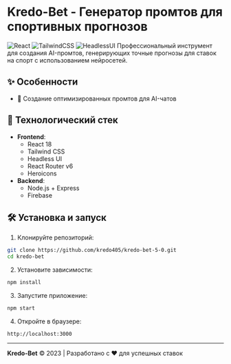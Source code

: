 # Kredo-Bet - Генератор промтов для спортивных прогнозов
![React](https://img.shields.io/badge/React-20232A?style=for-the-badge&logo=react&logoColor=61DAFB)
![TailwindCSS](https://img.shields.io/badge/Tailwind_CSS-38B2AC?style=for-the-badge&logo=tailwind-css&logoColor=white)
![HeadlessUI](https://img.shields.io/badge/Headless_UI-66E3FF?style=for-the-badge)
Профессиональный инструмент для создания AI-промтов, генерирующих точные прогнозы для ставок на спорт с использованием нейросетей.
## ✨ Особенности
- 🧠 Создание оптимизированных промтов для AI-чатов
## 🚀 Технологический стек
- **Frontend**: 
  - React 18
  - Tailwind CSS
  - Headless UI
  - React Router v6
  - Heroicons
- **Backend**:
  - Node.js + Express
  - Firebase
## 🛠 Установка и запуск
1. Клонируйте репозиторий:
```bash
git clone https://github.com/kredo405/kredo-bet-5-0.git
cd kredo-bet
```
2. Установите зависимости:
```bash
npm install
```
3. Запустите приложение:
```bash
npm start
```
4. Откройте в браузере:
```
http://localhost:3000
```
---
**Kredo-Bet** © 2023 | Разработано с ❤️ для успешных ставок
```